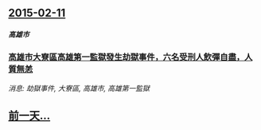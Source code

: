 ## [2015-02-11](/news/2015/02/11/index.md)

##### 高雄市
### [高雄市大寮區高雄第一監獄發生劫獄事件，六名受刑人飲彈自盡，人質無恙](/news/2015/02/11/高雄市大寮區高雄第一監獄發生劫獄事件-六名受刑人飲彈自盡-人質無恙.md)
_消息: 劫獄事件, 大寮區, 高雄市, 高雄第一監獄_

## [前一天...](/news/2015/02/9/index.md)

